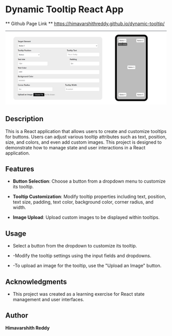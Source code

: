 # Dynamic Tooltip React App

** Github Page Link **
https://himavarshithreddy.github.io/dynamic-tooltip/

![Screenshot](screenshot.png)

## Description

This is a React application that allows users to create and customize tooltips for buttons. Users can adjust various tooltip attributes such as text, position, size, and colors, and even add custom images. This project is designed to demonstrate how to manage state and user interactions in a React application.

## Features

- **Button Selection**: Choose a button from a dropdown menu to customize its tooltip.

- **Tooltip Customization**: Modify tooltip properties including text, position, text size, padding, text color, background color, corner radius, and width.

- **Image Upload**: Upload custom images to be displayed within tooltips.


 ## Usage

- Select a button from the dropdown to customize its tooltip.
  
- -Modify the tooltip settings using the input fields and dropdowns.
  
- -To upload an image for the tooltip, use the "Upload an Image" button.

  
## Acknowledgments

- This project was created as a learning exercise for React state management and user interfaces.


## Author

**Himavarshith Reddy**

